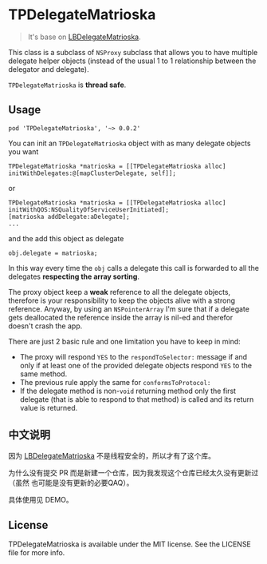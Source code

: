 TPDelegateMatrioska 
====

>	It's base on [LBDelegateMatrioska](https://github.com/lukabernardi/LBDelegateMatrioska).

This class is a subclass of `NSProxy` subclass that allows you to have multiple delegate helper objects (instead of the usual 1 to 1 relationship between the delegator and delegate).

`TPDelegateMatrioska` is **thread safe**.

## Usage

`pod 'TPDelegateMatrioska', '~> 0.0.2'`

You can init an `TPDelegateMatrioska` object with as many delegate objects you want

```
TPDelegateMatrioska *matrioska = [[TPDelegateMatrioska alloc] initWithDelegates:@[mapClusterDelegate, self]];
```
or

```
TPDelegateMatrioska *matrioska = [[TPDelegateMatrioska alloc] initWithQOS:NSQualityOfServiceUserInitiated];
[matrioska addDelegate:aDelegate];
...
```

and the add this object as delegate

```
obj.delegate = matrioska;
```

In this way every time the `obj` calls a delegate this call is forwarded to all the delegates **respecting the array sorting**.

The proxy object keep a **weak** reference to all the delegate objects, therefore is your responsibility to keep the objects alive with a strong reference. Anyway, by using an `NSPointerArray` I'm sure that if a delegate gets deallocated the reference inside the array is nil-ed and therefor doesn't crash the app.

There are just 2 basic rule and one limitation you have to keep in mind:

- The proxy will respond `YES` to the `respondToSelector:` message if and only if at least one of the provided delegate objects respond `YES` to the same method.
- The previous rule apply the same for `conformsToProtocol:`
- If the delegate method is non-`void` returning method only the first delegate (that is able to respond to that method) is called and its return value is returned.

## 中文说明

因为 [LBDelegateMatrioska](https://github.com/lukabernardi/LBDelegateMatrioska) 不是线程安全的，所以才有了这个库。

为什么没有提交 PR 而是新建一个仓库，因为我发现这个仓库已经太久没有更新过（虽然 也可能是没有更新的必要QAQ）。

具体使用见 DEMO。

## License

TPDelegateMatrioska is available under the MIT license. See the LICENSE file for more info.

